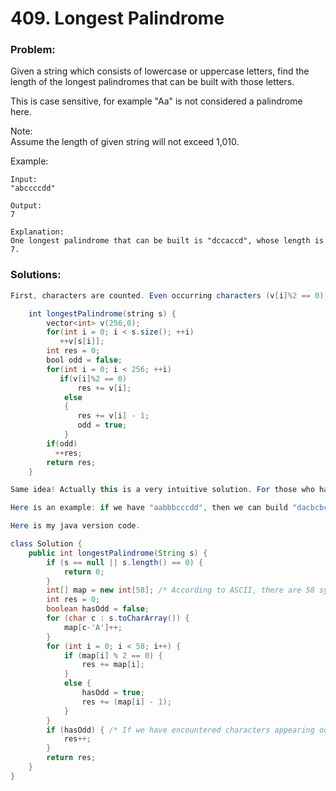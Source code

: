 # 409. Longest Palindrome

### Problem:

Given a string which consists of lowercase or uppercase letters, find the length of the longest palindromes that can be built with those letters.

This is case sensitive, for example "Aa" is not considered a palindrome here.

Note:  
Assume the length of given string will not exceed 1,010.

Example:

```
Input:
"abccccdd"

Output:
7

Explanation:
One longest palindrome that can be built is "dccaccd", whose length is 7.
```

### Solutions:

```java
First, characters are counted. Even occurring characters (v[i]%2 == 0) can always be used to build a palindrome. For every odd occurring character (v[i]%2 == 1), v[i]-1 characters can be used. Res is incremented if there is at least one character with odd occurrence number.

    int longestPalindrome(string s) {
        vector<int> v(256,0);
        for(int i = 0; i < s.size(); ++i)
           ++v[s[i]];
        int res = 0;
        bool odd = false;
        for(int i = 0; i < 256; ++i)
           if(v[i]%2 == 0)
               res += v[i];
            else
            {
               res += v[i] - 1;
               odd = true;
            }
        if(odd)
          ++res;
        return res;
    }
```

```java
Same idea! Actually this is a very intuitive solution. For those who have difficulty understanding, please look at this explanation. Suppose a character appears k times. Since we want to build the palindrome string, so any characters that satisfies k is even should definitely be included. For characters that appear odd times, we can only use (k -1) times of this character to avoid non-palindrome. Only for one of them, we can use k times. (because we can make the string's length become odd by adding one character in the center of the string).

Here is an example: if we have "aabbbcccdd", then we can build "dacbcbcad".

Here is my java version code.

class Solution {
    public int longestPalindrome(String s) {
        if (s == null || s.length() == 0) {
            return 0;
        }
        int[] map = new int[58]; /* According to ASCII, there are 58 symbols from 'A' to 'z' */
        int res = 0;
        boolean hasOdd = false;
        for (char c : s.toCharArray()) { 
            map[c-'A']++;
        }
        for (int i = 0; i < 58; i++) {
            if (map[i] % 2 == 0) {
                res += map[i];
            }
            else {
                hasOdd = true;
                res += (map[i] - 1);
            }
        }
        if (hasOdd) { /* If we have encountered characters appearing odd times, add 1 to the result */
            res++;
        }
        return res;
    }
}
```



